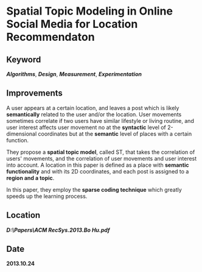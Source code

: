 # Spatial Topic Modeling in Online Social Media for Location Recommendaton

## Keyword
***Algorithms***, ***Design***, ***Measurement***, ***Experimentation***

## Improvements
A user appears at a certain location, and leaves a post which is likely **semantically** related to the user and/or the location. User movements sometimes correlate if two users have similar lifestyle or living routine, and user interest affects user movement no at the **syntactic** level of 2-dimensional coordinates but at the **semantic** level of places with a certain function.

They propose a **spatial topic model**, called ST, that takes the correlation of users' movements, and the correlation of user movements and user interest into account. A location in this paper is defined as a place with **semantic functionality** and with its 2D coordinates, and each post is assigned to a **region and a topic**.

In this paper, they employ the **sparse coding technique** which greatly speeds up the learning process.

## Location
***D:\Papers\ACM RecSys.2013.Bo Hu.pdf***

## Date
**2013.10.24**